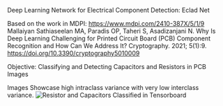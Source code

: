 Deep Learning Network for Electrical Component Detection: Eclad Net

Based on the work in MDPI: https://www.mdpi.com/2410-387X/5/1/9
Mallaiyan Sathiaseelan MA, Paradis OP, Taheri S, Asadizanjani N. Why Is Deep Learning Challenging for Printed Circuit Board (PCB) Component Recognition and How Can We Address It? Cryptography. 2021; 5(1):9. https://doi.org/10.3390/cryptography5010009

Objective:
Classifying and Detecting Capacitors and Resistors in PCB Images

Images Showcase high intraclass variance with very low interclass variance.
![Resistor and Capacitors Classified in Tensorboard](https://github.com/mukhilazhagan/eclad_net/blob/master/ecladnet_demo.png)
